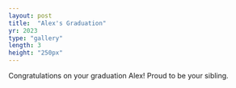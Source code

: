 ```yaml
---
layout: post
title:  "Alex's Graduation"
yr: 2023
type: "gallery"
length: 3
height: "250px"
---
```


Congratulations on your graduation Alex! Proud to be your sibling.